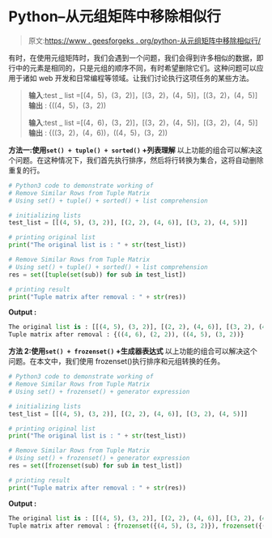 # Python–从元组矩阵中移除相似行

> 原文:[https://www . geesforgeks . org/python-从元组矩阵中移除相似行/](https://www.geeksforgeeks.org/python-remove-similar-rows-from-tuple-matrix/)

有时，在使用元组矩阵时，我们会遇到一个问题，我们会得到许多相似的数据，即行中的元素是相同的，只是元组的顺序不同，有时希望删除它们。这种问题可以应用于诸如 web 开发和日常编程等领域。让我们讨论执行这项任务的某些方法。

> **输入**:test _ list =[(4，5)，(3，2)]，[(3，2)，(4，5)]，[(3，2)，(4，5)]
> **输出** : {((4，5)，(3，2))
> 
> **输入**:test _ list =[(4，6)，(3，2)]，[(3，2)，(4，5)]，[(3，2)，(4，5)]
> **输出** : {((3，2)，(4，6))，((4，5)，(3，2))

**方法一:使用`set() + tuple() + sorted()` +列表理解**
以上功能的组合可以解决这个问题。在这种情况下，我们首先执行排序，然后将行转换为集合，这将自动删除重复的行。

```py
# Python3 code to demonstrate working of 
# Remove Similar Rows from Tuple Matrix
# Using set() + tuple() + sorted() + list comprehension

# initializing lists
test_list = [[(4, 5), (3, 2)], [(2, 2), (4, 6)], [(3, 2), (4, 5)]]

# printing original list
print("The original list is : " + str(test_list))

# Remove Similar Rows from Tuple Matrix
# Using set() + tuple() + sorted() + list comprehension
res = set([tuple(set(sub)) for sub in test_list])

# printing result 
print("Tuple matrix after removal : " + str(res))
```

**Output :**

```py
The original list is : [[(4, 5), (3, 2)], [(2, 2), (4, 6)], [(3, 2), (4, 5)]]
Tuple matrix after removal : {((4, 6), (2, 2)), ((4, 5), (3, 2))}

```

**方法 2:使用`set() + frozenset()` +生成器表达式**
以上功能的组合可以解决这个问题。在本文中，我们使用 frozenset()执行排序和元组转换的任务。

```py
# Python3 code to demonstrate working of 
# Remove Similar Rows from Tuple Matrix
# Using set() + frozenset() + generator expression

# initializing lists
test_list = [[(4, 5), (3, 2)], [(2, 2), (4, 6)], [(3, 2), (4, 5)]]

# printing original list
print("The original list is : " + str(test_list))

# Remove Similar Rows from Tuple Matrix
# Using set() + frozenset() + generator expression
res = set([frozenset(sub) for sub in test_list])

# printing result 
print("Tuple matrix after removal : " + str(res))
```

**Output :**

```py
The original list is : [[(4, 5), (3, 2)], [(2, 2), (4, 6)], [(3, 2), (4, 5)]]
Tuple matrix after removal : {frozenset({(4, 5), (3, 2)}), frozenset({(4, 6), (2, 2)})}

```